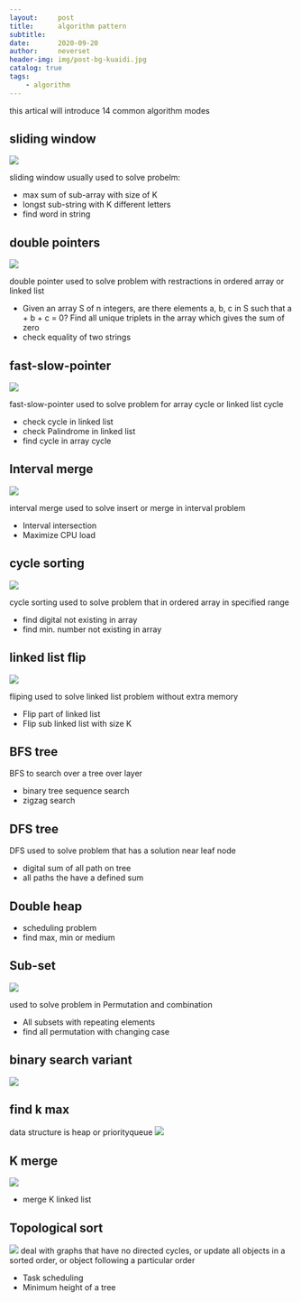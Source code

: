 ```yaml
---
layout:     post
title:      algorithm pattern
subtitle:   
date:       2020-09-20
author:     neverset
header-img: img/post-bg-kuaidi.jpg
catalog: true
tags:
    - algorithm
---
```


this artical will introduce 14 common algorithm modes

## sliding window

![](https://raw.githubusercontent.com/neverset123/cloudimg/master/20000003030330303030.jpg)

sliding window usually used to solve probelm:
* max sum of sub-array with size of K
* longst sub-string with K different letters
* find word in string 

## double pointers

![](https://raw.githubusercontent.com/neverset123/cloudimg/master/200003224230432405.jpg)

double pointer used to solve problem with restractions in ordered array or linked list
*  Given an array S of n integers, are there elements a, b, c in S such that a + b + c = 0? Find all unique triplets in the array which gives the sum of zero
* check equality of two strings

## fast-slow-pointer

![](https://raw.githubusercontent.com/neverset123/cloudimg/master/200000345353453.jpg)
 
 fast-slow-pointer used to solve problem for array cycle or linked list cycle
 * check cycle in linked list
 * check Palindrome in linked list
 * find cycle in array cycle

 ## Interval merge

![](https://raw.githubusercontent.com/neverset123/cloudimg/master/20000002434343543.jpg)

interval merge used to solve insert or merge in interval problem
* Interval intersection
* Maximize CPU load

## cycle sorting

![](https://raw.githubusercontent.com/neverset123/cloudimg/master/200000424234234.jpg)

cycle sorting used to solve problem that in ordered array in specified range
* find digital not existing in array
* find min. number not existing in array

## linked list flip

![](https://raw.githubusercontent.com/neverset123/cloudimg/master/200000343534546.jpg)

fliping used to solve linked list problem without extra memory
* Flip part of linked list
* Flip sub linked list with size K

## BFS tree

BFS to search over a tree over layer
* binary tree sequence search
* zigzag search

## DFS tree
 
DFS used to solve problem that has a solution near leaf node
* digital sum of all path on tree
* all paths the have a defined sum

## Double heap

* scheduling problem
* find max, min or medium

## Sub-set

![](https://raw.githubusercontent.com/neverset123/cloudimg/master/2000453543534634.jpg)

used to solve problem in Permutation and combination
* All subsets with repeating elements
* find all permutation with changing case


## binary search variant

![](https://raw.githubusercontent.com/neverset123/cloudimg/master/2000000423425325345.jpg)

## find k max

data structure is heap or priorityqueue
![](https://raw.githubusercontent.com/neverset123/cloudimg/master/20000235234646456464.jpg)

## K merge

![](https://raw.githubusercontent.com/neverset123/cloudimg/master/200004353645745765.jpg)

* merge K linked list

## Topological sort

![](https://raw.githubusercontent.com/neverset123/cloudimg/master/2000043242353454754.jpg)
deal with graphs that have no directed cycles, or update all objects in a sorted order, or object following a particular order


* Task scheduling
* Minimum height of a tree